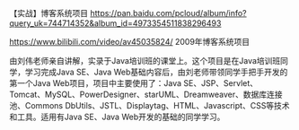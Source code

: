 【实战】博客系统项目
https://pan.baidu.com/pcloud/album/info?query_uk=744714352&album_id=4973354511838296493

https://www.bilibili.com/video/av45035824/
2009年博客系统项目

由刘伟老师亲自讲解，实录于Java培训班的课堂上。这个项目是在Java培训班同学，学习完成Java SE、Java Web基础内容后，由刘老师带领同学手把手开发的第一个Java Web项目，项目中主要使用了：Java SE、JSP、Servlet、Tomcat、MySQL、PowerDesigner、starUML、Dreamweaver、数据库连接池、Commons DbUtils、JSTL、Displaytag、HTML、Javascript、CSS等技术和工具。适用有Java SE、Java Web开发的基础的同学学习。